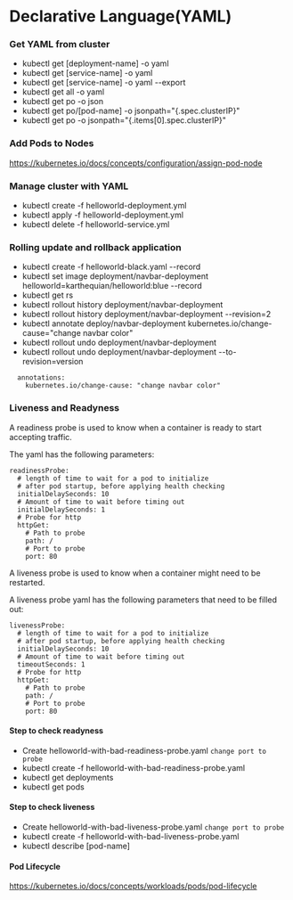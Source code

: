 # Declarative Language(YAML)
### Get YAML from cluster
* kubectl get [deployment-name] -o yaml
* kubectl get [service-name] -o yaml
* kubectl get [service-name] -o yaml --export
* kubectl get all -o yaml
* kubectl get po -o json
* kubectl get po/[pod-name] -o jsonpath="{.spec.clusterIP}"
* kubectl get po -o jsonpath="{.items[0].spec.clusterIP}"

### Add Pods to Nodes
https://kubernetes.io/docs/concepts/configuration/assign-pod-node

### Manage cluster with YAML
* kubectl create -f helloworld-deployment.yml
* kubectl apply -f helloworld-deployment.yml
* kubectl delete -f helloworld-service.yml 

### Rolling update and rollback application
* kubectl create -f helloworld-black.yaml --record
* kubectl set image deployment/navbar-deployment helloworld=karthequian/helloworld:blue --record
* kubectl get rs
* kubectl rollout history deployment/navbar-deployment
* kubectl rollout history deployment/navbar-deployment --revision=2
* kubectl annotate deploy/navbar-deployment kubernetes.io/change-cause="change navbar color"
* kubectl rollout undo deployment/navbar-deployment
* kubectl rollout undo deployment/navbar-deployment --to-revision=version

```
  annotations:
    kubernetes.io/change-cause: "change navbar color"
```

### Liveness and Readyness

A readiness probe is used to know when a container is ready to start accepting traffic.

The yaml has the following parameters:
```
readinessProbe:
  # length of time to wait for a pod to initialize
  # after pod startup, before applying health checking
  initialDelaySeconds: 10
  # Amount of time to wait before timing out
  initialDelaySeconds: 1
  # Probe for http
  httpGet:
    # Path to probe
    path: /
    # Port to probe
    port: 80
```

A liveness probe is used to know when a container might need to be restarted.

A liveness probe yaml has the following parameters that need to be filled out:

```
livenessProbe:
  # length of time to wait for a pod to initialize
  # after pod startup, before applying health checking
  initialDelaySeconds: 10
  # Amount of time to wait before timing out
  timeoutSeconds: 1
  # Probe for http
  httpGet:
    # Path to probe
    path: /
    # Port to probe
    port: 80
```

#### Step to check readyness
* Create helloworld-with-bad-readiness-probe.yaml `change port to probe`
* kubectl create -f helloworld-with-bad-readiness-probe.yaml
* kubectl get deployments
* kubectl get pods

#### Step to check liveness
* Create helloworld-with-bad-liveness-probe.yaml `change port to probe`
* kubectl create -f helloworld-with-bad-liveness-probe.yaml
* kubectl describe [pod-name]

#### Pod Lifecycle
https://kubernetes.io/docs/concepts/workloads/pods/pod-lifecycle